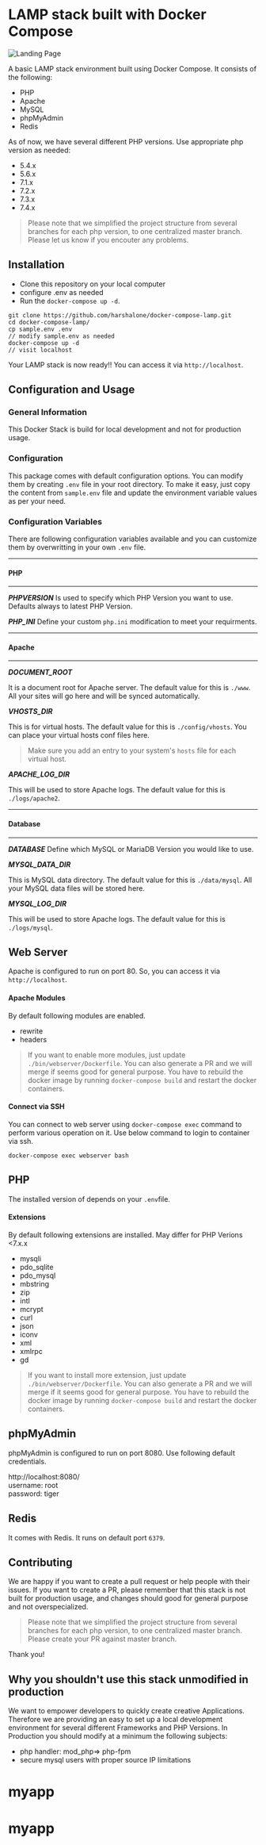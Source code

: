 #  LAMP stack built with Docker Compose

  

![Landing Page](https://preview.ibb.co/gOTa0y/LAMP_STACK.png)

  

A basic LAMP stack environment built using Docker Compose. It consists of the following:

* PHP
* Apache
* MySQL
* phpMyAdmin
* Redis

As of now, we have several different PHP versions. Use appropriate php version as needed:

* 5.4.x
* 5.6.x
* 7.1.x
* 7.2.x
* 7.3.x
* 7.4.x

> Please note that we simplified the project structure from several branches for each php version, to one centralized master branch. Please let us know if you encouter any problems. 
##  Installation
 
* Clone this repository on your local computer
* configure .env as needed 
* Run the `docker-compose up -d`.

```shell
git clone https://github.com/harshalone/docker-compose-lamp.git
cd docker-compose-lamp/
cp sample.env .env
// modify sample.env as needed
docker-compose up -d
// visit localhost
```

Your LAMP stack is now ready!! You can access it via `http://localhost`.

##  Configuration and Usage

### General Information 
This Docker Stack is build for local development and not for production usage.

### Configuration
This package comes with default configuration options. You can modify them by creating `.env` file in your root directory.
To make it easy, just copy the content from `sample.env` file and update the environment variable values as per your need.

### Configuration Variables
There are following configuration variables available and you can customize them by overwritting in your own `.env` file.

---
#### PHP
---
_**PHPVERSION**_
Is used to specify which PHP Version you want to use. Defaults always to latest PHP Version. 

_**PHP_INI**_
Define your custom `php.ini` modification to meet your requirments. 

---
#### Apache 
---

_**DOCUMENT_ROOT**_

It is a document root for Apache server. The default value for this is `./www`. All your sites will go here and will be synced automatically.

_**VHOSTS_DIR**_

This is for virtual hosts. The default value for this is `./config/vhosts`. You can place your virtual hosts conf files here.

> Make sure you add an entry to your system's `hosts` file for each virtual host.

_**APACHE_LOG_DIR**_

This will be used to store Apache logs. The default value for this is `./logs/apache2`.

---
#### Database
---

_**DATABASE**_
Define which MySQL or MariaDB Version you would like to use. 

_**MYSQL_DATA_DIR**_

This is MySQL data directory. The default value for this is `./data/mysql`. All your MySQL data files will be stored here.

_**MYSQL_LOG_DIR**_

This will be used to store Apache logs. The default value for this is `./logs/mysql`.

## Web Server

Apache is configured to run on port 80. So, you can access it via `http://localhost`.

#### Apache Modules

By default following modules are enabled.

* rewrite
* headers

> If you want to enable more modules, just update `./bin/webserver/Dockerfile`. You can also generate a PR and we will merge if seems good for general purpose.
> You have to rebuild the docker image by running `docker-compose build` and restart the docker containers.

#### Connect via SSH

You can connect to web server using `docker-compose exec` command to perform various operation on it. Use below command to login to container via ssh.

```shell
docker-compose exec webserver bash
```

## PHP

The installed version of depends on your `.env`file. 

#### Extensions

By default following extensions are installed. 
May differ for PHP Verions <7.x.x

* mysqli
* pdo_sqlite
* pdo_mysql
* mbstring
* zip
* intl
* mcrypt
* curl
* json
* iconv
* xml
* xmlrpc
* gd

> If you want to install more extension, just update `./bin/webserver/Dockerfile`. You can also generate a PR and we will merge if it seems good for general purpose.
> You have to rebuild the docker image by running `docker-compose build` and restart the docker containers.

## phpMyAdmin

phpMyAdmin is configured to run on port 8080. Use following default credentials.

http://localhost:8080/  
username: root  
password: tiger

## Redis

It comes with Redis. It runs on default port `6379`.

## Contributing
We are happy if you want to create a pull request or help people with their issues. If you want to create a PR, please remember that this stack is not built for production usage, and changes should good for general purpose and not overspecialized. 
> Please note that we simplified the project structure from several branches for each php version, to one centralized master branch.  Please create your PR against master branch. 
> 
Thank you! 

## Why you shouldn't use this stack unmodified in production
We want to empower developers to quickly create creative Applications. Therefore we are providing an easy to set up a local development environment for several different Frameworks and PHP Versions. 
In Production you should modify at a minimum the following subjects:

* php handler: mod_php=> php-fpm
* secure mysql users with proper source IP limitations
# myapp
# myapp
